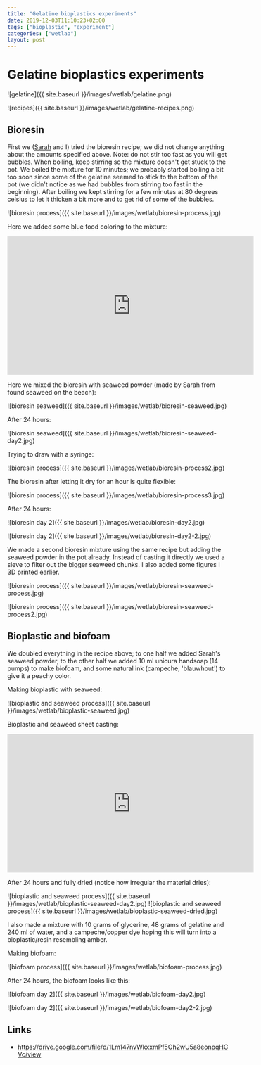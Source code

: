 ```yaml
---
title: "Gelatine bioplastics experiments"
date: 2019-12-03T11:10:23+02:00
tags: ["bioplastic", "experiment"]
categories: ["wetlab"]
layout: post
---
```


# Gelatine bioplastics experiments
![gelatine]({{ site.baseurl }}/images/wetlab/gelatine.png)

![recipes]({{ site.baseurl }}/images/wetlab/gelatine-recipes.png)

## Bioresin
First we ([Sarah](https://www.instagram.com/sarahdoorduin/) and I) tried the bioresin recipe; we did not change anything about the amounts specified above. Note: do not stir too fast as you will get bubbles. When boiling, keep stirring so the mixture doesn't get stuck to the pot. We boiled the mixture for 10 minutes; we probably started boiling a bit too soon since some of the gelatine seemed to stick to the bottom of the pot (we didn't notice as we had bubbles from stirring too fast in the beginning). After boiling we kept stirring for a few minutes at 80 degrees celsius to let it thicken a bit more and to get rid of some of the bubbles.

![bioresin process]({{ site.baseurl }}/images/wetlab/bioresin-process.jpg)

Here we added some blue food coloring to the mixture:
<iframe width="560" height="315" src="https://www.youtube.com/embed/8Xq_zS96FEk" frameborder="0" allow="accelerometer; autoplay; encrypted-media; gyroscope; picture-in-picture" allowfullscreen></iframe>

Here we mixed the bioresin with seaweed powder (made by Sarah from found seaweed on the beach):

![bioresin seaweed]({{ site.baseurl }}/images/wetlab/bioresin-seaweed.jpg)

After 24 hours: 

![bioresin seaweed]({{ site.baseurl }}/images/wetlab/bioresin-seaweed-day2.jpg)

Trying to draw with a syringe:

![bioresin process]({{ site.baseurl }}/images/wetlab/bioresin-process2.jpg)

The bioresin after letting it dry for an hour is quite flexible:

![bioresin process]({{ site.baseurl }}/images/wetlab/bioresin-process3.jpg)

After 24 hours:

![bioresin day 2]({{ site.baseurl }}/images/wetlab/bioresin-day2.jpg)

![bioresin day 2]({{ site.baseurl }}/images/wetlab/bioresin-day2-2.jpg)

We made a second bioresin mixture using the same recipe but adding the seaweed powder in the pot already. Instead of casting it directly we used a sieve to filter out the bigger seaweed chunks. I also added some figures I 3D printed earlier.

![bioresin process]({{ site.baseurl }}/images/wetlab/bioresin-seaweed-process.jpg)

![bioresin process]({{ site.baseurl }}/images/wetlab/bioresin-seaweed-process2.jpg)

## Bioplastic and biofoam
We doubled everything in the recipe above; to one half we added Sarah's seaweed powder, to the other half we added 10 ml unicura handsoap (14 pumps) to make biofoam, and some natural ink (campeche, 'blauwhout') to give it a peachy color.

Making bioplastic with seaweed:

![bioplastic and seaweed process]({{ site.baseurl }}/images/wetlab/bioplastic-seaweed.jpg)

Bioplastic and seaweed sheet casting:
<iframe width="560" height="315" src="https://www.youtube.com/embed/aeJjNk9FiwY" frameborder="0" allow="accelerometer; autoplay; encrypted-media; gyroscope; picture-in-picture" allowfullscreen></iframe>

After 24 hours and fully dried (notice how irregular the material dries):

<div markdown="1" class="row-2">
![bioplastic and seaweed process]({{ site.baseurl }}/images/wetlab/bioplastic-seaweed-day2.jpg)
![bioplastic and seaweed process]({{ site.baseurl }}/images/wetlab/bioplastic-seaweed-dried.jpg)
</div>

I also made a mixture with 10 grams of glycerine, 48 grams of gelatine and 240 ml of water, and a campeche/copper dye hoping this will turn into a bioplastic/resin resembling amber.

Making biofoam:

![biofoam process]({{ site.baseurl }}/images/wetlab/biofoam-process.jpg)

After 24 hours, the biofoam looks like this: 

![biofoam day 2]({{ site.baseurl }}/images/wetlab/biofoam-day2.jpg)

![biofoam day 2]({{ site.baseurl }}/images/wetlab/biofoam-day2-2.jpg)


## Links
- <https://drive.google.com/file/d/1Lm147nvWkxxmPf5Oh2wU5a8eonpqHCVc/view>